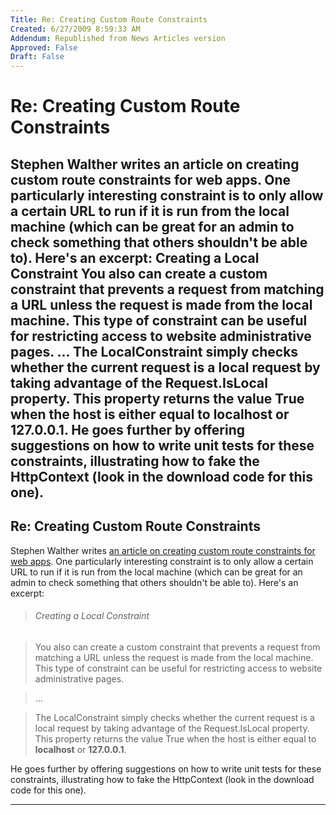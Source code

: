 ```yaml
---
Title: Re: Creating Custom Route Constraints
Created: 6/27/2009 8:59:33 AM
Addendum: Republished from News Articles version
Approved: False
Draft: False
---
```

# Re: Creating Custom Route Constraints
Stephen Walther writes an article on creating custom route constraints for web apps. One particularly interesting constraint is to only allow a certain URL to run if it is run from the local machine (which can be great for an admin to check something that others shouldn't be able to). Here's an excerpt:    Creating a Local Constraint    You also can create a custom constraint that prevents a request from matching a URL unless the request is made from the local machine. This type of constraint can be useful for restricting access to website administrative pages.     ...    The LocalConstraint simply checks whether the current request is a local request by taking advantage of the Request.IsLocal property. This property returns the value True when the host is either equal to localhost or 127.0.0.1.    He goes further by offering suggestions on how to write unit tests for these constraints, illustrating how to fake the HttpContext (look in the download code for this one).
---

## Re: Creating Custom Route Constraints


Stephen Walther writes [an article on creating custom route constraints for web apps](http://weblogs.asp.net/stephenwalther/archive/2008/08/06/asp-net-mvc-tip-30-create-custom-route-constraints.aspx). One particularly interesting constraint is to only allow a certain URL to run if it is run from the local machine (which can be great for an admin to check something that others shouldn't be able to). Here's an excerpt:



> ###### Creating a Local Constraint



> You also can create a custom constraint that prevents a request from matching a URL unless the request is made from the local machine. This type of constraint can be useful for restricting access to website administrative pages.



> ...



> The LocalConstraint simply checks whether the current request is a local request by taking advantage of the Request.IsLocal property. This property returns the value True when the host is either equal to **localhost** or **127.0.0.1**.



He goes further by offering suggestions on how to write unit tests for these constraints, illustrating how to fake the HttpContext (look in the download code for this one).





---

